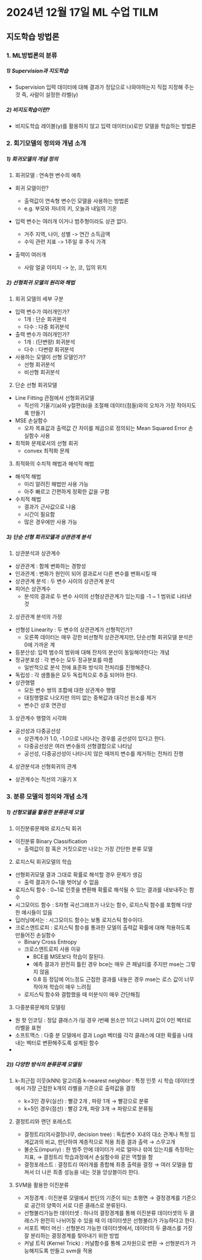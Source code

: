 # 2024년 12월 17일 ML 수업 TILM
## 지도학습 방법론

### 1. ML방법론의 분류

##### 1) Supervision과 지도학습

- Supervision
입력 데이터에 대해 결과가 정답으로 나와야하는지 직접 지정해 주는 것
즉, 사람이 설정한 라벨(y)

##### 2) 비지도학습이란?

- 비지도학습
레이블(y)를 활용하지 않고 입력 데이터(x)로만 모델을 학습하는 방법론

### 2. 회기모델의 정의와 개념 소개

##### 1) 회귀모델의 개념 정의

1. 회귀모델 : 연속현 변수의 예측
  - 회귀 모델이란?
    - 출력값이 연속형 변수인 모델을 사용하는 방법론
    - e.g. 부모와 자녀의 키, 오늘과 내일의 기온

  - 입력 변수는 여러개 이거나 범주형이라도 상관 없다.
    - 거주 지역, 나이, 성별 -> 연간 소득금액
    - 수익 관련 지표 -> 1주일 후 주식 가격
  - 출력이 여러개
    - 사람 얼굴 이미지 -> 눈, 코, 입의 위치

##### 2) 선형회귀 모델의 원리와 해법

1. 회귀 모델의 세부 구분
  - 입력 변수가 여러개인가?
    - 1개 : 단순 회귀분석
    - 다수 : 다중 회귀분석
  - 출력 변수가 여러개인가?
    - 1개 : (단변량) 회귀분석
    - 다수 : 다변량 회귀분석
  - 사용하는 모델이 선형 모델인가?
    - 선형 회귀분석
    - 비선형 회귀분석

2. 단순 선형 회귀모델
  - Line Fitting 관점에서 선형회귀모델
    - 직선의 기울기(a)와 y절편(b)을 조절해 데이터(점들)와의 오차가 가장 작아지도록 만들기
  - MSE 손실함수
    - 오차 목표값과 출력값 간 차이를 제곱으로 정의되는 Mean Squared Error 손실함수 사용
  - 최적화 문제로서의 선형 회귀
    - convex 최적화 문제

3. 최적화의 수치적 해법과 해석적 해법
  - 해석적 해법
    - 미리 알려진 해법만 사용 가능
    - 아주 빠르고 간편하게 정확한 값을 구함
  - 수치적 해법
    - 결과가 근사값으로 나옴
    - 시간이 필요함
    - 많은 경우에만 사용 가능

##### 3) 단순 선형 회귀모델과 상관관계 분석

1. 상관분석과 상관계수
  - 상관관계 : 함께 변화하는 경향성
  - 인과관계 : 변화가 원인이 되어 결과로서 다른 변수를 변화시킬 때
  - 상관관계 분석 : 두 변수 사이의 상관관계 분석
  - 피어슨 상관계수
    - 분석의 결과로 두 변수 사이의 선형상관관계가 있는지를 -1 ~ 1 범위로 나타낸 것

2. 상관관계 분석의 가정
  - 선형성 Linearity : 두 변수의 상관관계가 선형적인가?
    - 오른쪽 데이터는 매우 강한 비선형적 상관관계지만, 단순선형 회귀모델 분석은 0에 가까운 계
  - 등분산성: 입력 범수의 범위에 대해 잔차의 분산이 동일해야한다는 개념
  - 정규분포성 : 각 변수는 모두 정규분포를 따름
    - 일반적으로 분석 전에 표준화 방식의 전처리를 진행해준다.
  - 독립성 : 각 샘플들은 모두 독립적으로 추출 되어야 한다.
  - 상관행렬
    - 모든 변수 쌍의 조합에 대한 상관계수 행렬
    - 대칭행렬로 나오지만 의미 없는 중복값과 대각선 원소를 제거
    - 변수간 상호 연관성

3. 상관계수 행렬의 시각화
  - 공선성과 다중공선성
    - 상관계수가 1.0, -1.0으로 나타나는 경우를 공선성이 있다고 한다.
    - 다중공선성은 여러 변수들의 선형결합으로 나타남
    - 공선성, 다중공선성이 나타나지 않은 때까지 변수를 제거하는 전처리 진행

4. 상관분석과 선형회귀의 관계
  - 상관계수는 직선의 기울기 X

### 3. 분류 모델의 정의와 개념 소개

##### 1) 선형모델을 활용한 분류문제 모델

1. 이진분류문제와 로지스틱 회귀
  - 이진분류 Binary Classification
    - 출력값이 참 혹은 거짓으로만 나오는 가장 간단한 분류 모델

2. 로지스틱 회귀모델의 학습
  - 선형회귀모델 결과 그대로 확률로 해석할 경우 문제가 생김
    - 출력 결과가 0~1을 벗어날 수 없음
  - 로지스틱 함수 : 0~1로 인풋을 변환해 확률로 해석될 수 있는 결과를 내보내주는 함수
  - 시그모이드 함수 : S자형 곡선그래프가 나오는 함수, 로지스틱 함수를 포함해 다양한 예시들이 있음
  - 딥러닝에서는 : 시그모이드 함수는 보통 로지스틱 함수이다.
  - 크로스엔트로피 : 로지스틱 함수를 통과한 모델의 출력값 확률에 대해 적용하도록 만들어진 손실함수
    - Binary Cross Entropy
    - 크로스엔트로피 사용 이유
      - BCE를 MSE보다 학습이 잘된다.
      - 예측 결과가 완전히 틀린 경우 bce는 매우 큰 패널티를 주지만 mse는 그렇지 않음
      - 0.8 등 정답에 어느정도 근접한 결과를 내놓은 경우 mse는 로스 값이 너무 작아져 학습이 매우 느려짐
    - 로지스틱 함수와 결합했을 때 미분식이 매우 간단해짐

3. 다중분류문제의 모델링
  - 원 핫 인코딩 : 정답 클래스가 i일 경우 i번째 원소만 1이고 나머지 값이 0인 벡터로 라벨을 표현
  - 소프트맥스 : 다중 분 모델에서 결과 Logit 벡터를 각각 클래스에 대한 확률을 나태내는 벡터로 변환해주도록 설계된 함수
  - 

##### 2))  다양한 방식의 분류문제 모델링

1. k-최근접 이웃(kNN) 알고리즘 k-nearest neighbor
: 특정 인풋 시 학습 데이터셋에서 가장 근접한 k개의 라벨을 기준으로 출력값을 결정
    
    
    - k=3인 경우(실선) : 빨강 2개 , 파랑 1개 → 빨강으로 분류
    - k=5인 경우(점선) : 빨강 2개, 파랑 3개 → 파랑으로 분류됨
    
2. 결정트리와 랜던 포레스트
    - 결정트리(의사결정나무, decision tree)
    : 독립변수 X내의 대소 관계나 특정 임계값과의 비교, 판단하여 계층적으로 적용 최종 결과 출력
    → 스무고개
    - 불순도(impuriy)
    : 한 범주 안에 데이터가 서로 얼마나 섞여 있는지를 측정하는 지표,
    → 결정트리 학습과정에서 손실함수와 같은 역할을 함
    - 결정포레스트
    : 결정트리 여러개를 종합해 최종 출력을 결정
    → 여러 모델을 합쳐서 더 나은 최종 성능을 내는 것을 앙상블이라 한다.
    
3. SVM을 활용한 이진분류
    - 겨정경계
    : 이진분류 모델에서 판단의 기준이 되는 초평면
    → 결정경계를 기준으로 공간의 양쪽이 서로 다른 클래스로 분류된다.
    - 선형불리가능한 데이터셋
    : 하나의 결정경계를 통해 이진분류 데이터셋의 두 클래스가 완전히 나뉘어질 수 있을 때
    이 데이터셋은 선형불리가 가능하다고 한다.
    - 서포트 벡터 머신
    : 선형분리 가능한 데이터셋에서, 데이터의 두 클래스를 가장 잘 분리하는 결정경계를 찾아내기 위한 방법
    - 커널 트릭 (Kernel Trick)
    : 커널함수를 통해 고차원으로 변환 → 선형분리가 가능해지도록 만들고 svm을 적용
